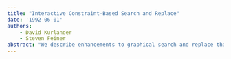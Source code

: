 ```yaml
---
title: "Interactive Constraint-Based Search and Replace"
date: '1992-06-01'
authors: 
    - David Kurlander
    - Steven Feiner
abstract: "We describe enhancements to graphical search and replace that allow users to extend the capabilities of a graphical editor. Interactive constraint-based search and replace can search for objects that obey user-specified sets of constraints and automatically apply other constraints to modify these objects. We show how an interactive tool that employs this technique makes it possible for users to define sets of constraints graphically that modify existing illustrations or control the creation of new illustrations. The interface uses the same visual language as the editor and allows users to understand and create powerful rules without conventional programming. Rules can be saved and retrieved for use alone or in combination. Examples, generated with a working implementation, demonstrate applications to drawing beautification and transformation."
---
```


